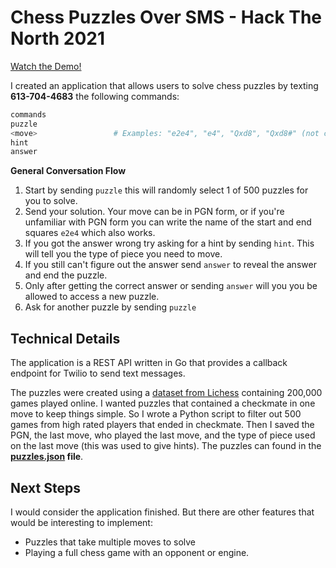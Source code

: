 # Chess Puzzles Over SMS - Hack The North 2021

[Watch the Demo!](https://youtu.be/5lVBIMsYSuU)

I created an application that allows users to solve chess puzzles by texting **613-704-4683** the following commands:

```bash
commands
puzzle
<move>                 # Examples: "e2e4", "e4", "Qxd8", "Qxd8#" (not case sensitive)
hint
answer
```
**General Conversation Flow**

1. Start by sending ```puzzle``` this will randomly select 1 of 500 puzzles for you to solve.
2. Send your solution. Your move can be in PGN form, or if you're unfamiliar with PGN form you can write the name of the start and end squares ```e2e4``` which also works.
3. If you got the answer wrong try asking for a hint by sending ```hint```. This will tell you the type of piece you need to move.
4. If you still can't figure out the answer send ```answer``` to reveal the answer and end the puzzle.
5. Only after getting the correct answer or sending ```answer``` will you you be allowed to access a new puzzle.
6. Ask for another puzzle by sending ```puzzle```


## Technical Details

The application is a REST API written in Go that provides a callback endpoint for Twilio to send text messages. 

The puzzles were created using a [dataset from Lichess](https://web.chessdigits.com/data) containing 200,000 games played online. I wanted puzzles that contained a checkmate in one move to keep things simple. So I wrote a Python script to filter out 500 games from high rated players that ended in checkmate. Then I saved the PGN, the last move, who played the last move, and the type of piece used on the last move (this was used to give hints). The puzzles can found in the **[puzzles.json](https://github.com/danielholmes839/htn-2021/blob/master/python/puzzles.json) file**.

## Next Steps

I would consider the application finished. But there are other features that would be interesting to implement:
- Puzzles that take multiple moves to solve
- Playing a full chess game with an opponent or engine.

